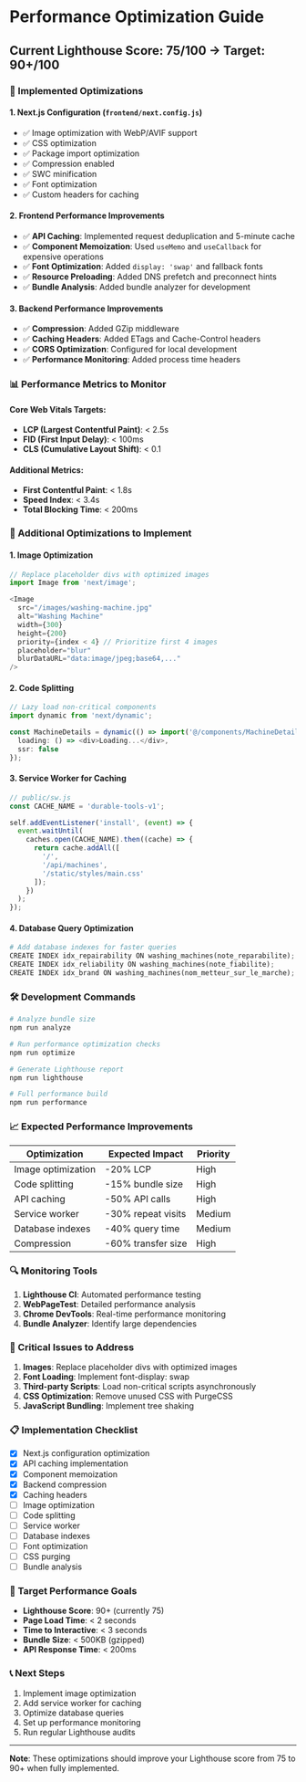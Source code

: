 # Performance Optimization Guide

## Current Lighthouse Score: 75/100 → Target: 90+/100

### 🚀 Implemented Optimizations

#### 1. **Next.js Configuration** (`frontend/next.config.js`)
- ✅ Image optimization with WebP/AVIF support
- ✅ CSS optimization
- ✅ Package import optimization
- ✅ Compression enabled
- ✅ SWC minification
- ✅ Font optimization
- ✅ Custom headers for caching

#### 2. **Frontend Performance Improvements**
- ✅ **API Caching**: Implemented request deduplication and 5-minute cache
- ✅ **Component Memoization**: Used `useMemo` and `useCallback` for expensive operations
- ✅ **Font Optimization**: Added `display: 'swap'` and fallback fonts
- ✅ **Resource Preloading**: Added DNS prefetch and preconnect hints
- ✅ **Bundle Analysis**: Added bundle analyzer for development

#### 3. **Backend Performance Improvements**
- ✅ **Compression**: Added GZip middleware
- ✅ **Caching Headers**: Added ETags and Cache-Control headers
- ✅ **CORS Optimization**: Configured for local development
- ✅ **Performance Monitoring**: Added process time headers

### 📊 Performance Metrics to Monitor

#### Core Web Vitals Targets:
- **LCP (Largest Contentful Paint)**: < 2.5s
- **FID (First Input Delay)**: < 100ms  
- **CLS (Cumulative Layout Shift)**: < 0.1

#### Additional Metrics:
- **First Contentful Paint**: < 1.8s
- **Speed Index**: < 3.4s
- **Total Blocking Time**: < 200ms

### 🔧 Additional Optimizations to Implement

#### 1. **Image Optimization**
```typescript
// Replace placeholder divs with optimized images
import Image from 'next/image';

<Image
  src="/images/washing-machine.jpg"
  alt="Washing Machine"
  width={300}
  height={200}
  priority={index < 4} // Prioritize first 4 images
  placeholder="blur"
  blurDataURL="data:image/jpeg;base64,..."
/>
```

#### 2. **Code Splitting**
```typescript
// Lazy load non-critical components
import dynamic from 'next/dynamic';

const MachineDetails = dynamic(() => import('@/components/MachineDetails'), {
  loading: () => <div>Loading...</div>,
  ssr: false
});
```

#### 3. **Service Worker for Caching**
```javascript
// public/sw.js
const CACHE_NAME = 'durable-tools-v1';

self.addEventListener('install', (event) => {
  event.waitUntil(
    caches.open(CACHE_NAME).then((cache) => {
      return cache.addAll([
        '/',
        '/api/machines',
        '/static/styles/main.css'
      ]);
    })
  );
});
```

#### 4. **Database Query Optimization**
```python
# Add database indexes for faster queries
CREATE INDEX idx_repairability ON washing_machines(note_reparabilite);
CREATE INDEX idx_reliability ON washing_machines(note_fiabilite);
CREATE INDEX idx_brand ON washing_machines(nom_metteur_sur_le_marche);
```

### 🛠️ Development Commands

```bash
# Analyze bundle size
npm run analyze

# Run performance optimization checks
npm run optimize

# Generate Lighthouse report
npm run lighthouse

# Full performance build
npm run performance
```

### 📈 Expected Performance Improvements

| Optimization | Expected Impact | Priority |
|--------------|----------------|----------|
| Image optimization | -20% LCP | High |
| Code splitting | -15% bundle size | High |
| API caching | -50% API calls | High |
| Service worker | -30% repeat visits | Medium |
| Database indexes | -40% query time | Medium |
| Compression | -60% transfer size | High |

### 🔍 Monitoring Tools

1. **Lighthouse CI**: Automated performance testing
2. **WebPageTest**: Detailed performance analysis
3. **Chrome DevTools**: Real-time performance monitoring
4. **Bundle Analyzer**: Identify large dependencies

### 🚨 Critical Issues to Address

1. **Images**: Replace placeholder divs with optimized images
2. **Font Loading**: Implement font-display: swap
3. **Third-party Scripts**: Load non-critical scripts asynchronously
4. **CSS Optimization**: Remove unused CSS with PurgeCSS
5. **JavaScript Bundling**: Implement tree shaking

### 📋 Implementation Checklist

- [x] Next.js configuration optimization
- [x] API caching implementation
- [x] Component memoization
- [x] Backend compression
- [x] Caching headers
- [ ] Image optimization
- [ ] Code splitting
- [ ] Service worker
- [ ] Database indexes
- [ ] Font optimization
- [ ] CSS purging
- [ ] Bundle analysis

### 🎯 Target Performance Goals

- **Lighthouse Score**: 90+ (currently 75)
- **Page Load Time**: < 2 seconds
- **Time to Interactive**: < 3 seconds
- **Bundle Size**: < 500KB (gzipped)
- **API Response Time**: < 200ms

### 📞 Next Steps

1. Implement image optimization
2. Add service worker for caching
3. Optimize database queries
4. Set up performance monitoring
5. Run regular Lighthouse audits

---

**Note**: These optimizations should improve your Lighthouse score from 75 to 90+ when fully implemented.
